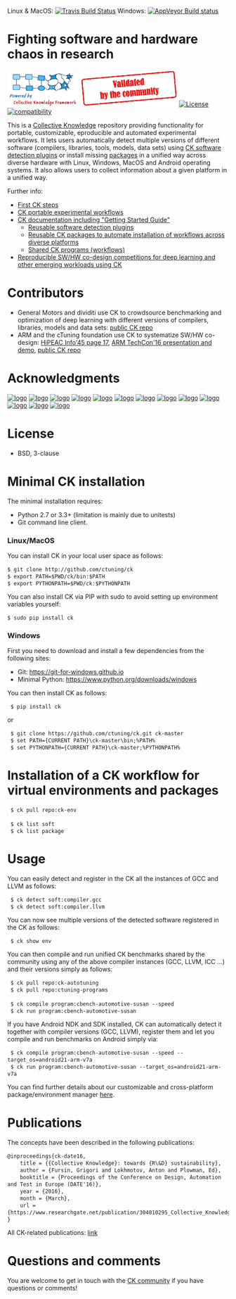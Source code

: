
Linux & MacOS: [![Travis Build Status](https://travis-ci.org/ctuning/ck-env.svg?branch=master)](https://travis-ci.org/ctuning/ck-env)
Windows: [![AppVeyor Build status](https://ci.appveyor.com/api/projects/status/github/ctuning/ck-env?branch=master&svg=true)](https://ci.appveyor.com/project/ens-lg4/ck-env)

Fighting software and hardware chaos in research
================================================

[![logo](https://github.com/ctuning/ck-guide-images/blob/master/logo-powered-by-ck.png)](http://cKnowledge.org)
[![logo](https://github.com/ctuning/ck-guide-images/blob/master/logo-validated-by-the-community-simple.png)](http://cTuning.org)
[![License](https://img.shields.io/badge/License-BSD%203--Clause-blue.svg)](https://opensource.org/licenses/BSD-3-Clause)
[![compatibility](http://cKnowledge.org/images/ck-compatible.png)](https://github.com/ctuning/ck)

This is a [Collective Knowledge](https://github.com/ctuning/ck) repository
providing functionality for portable, customizable, eproducible and automated experimental workflows.
It lets users automatically detect multiple versions of different
software (compilers, libraries, tools, models, data sets) 
using [CK software detection plugins](http://cKnowledge.org/shared-soft-detection-plugins.html)
or install missing [packages](http://cKnowledge.org/shared-packages.html) 
in a unified way across diverse hardware with Linux, Windows, MacOS and Android operating systems.
It also allows users to collect information about a given platform in a unified way.

Further info:
* [First CK steps](https://github.com/ctuning/ck/wiki/First-steps)
* [CK portable experimental workflows](https://github.com/ctuning/ck/wiki/Portable-workflows)
* [CK documentation including "Getting Started Guide"](https://github.com/ctuning/ck/wiki)
  * [Reusable software detection plugins](http://cKnowledge.org/shared-soft-detection-plugins.html)
  * [Reusable CK packages to automate installation of workflows across diverse platforms](http://cKnowledge.org/shared-packages.html)
  * [Shared CK programs (workflows)](http://cKnowledge.org/shared-programs.html)
* [Reproducible SW/HW co-design competitions for deep learning and other emerging workloads using CK](http://cKnowledge.org/request)

Contributors
============
* General Motors and dividiti use CK to crowdsource benchmarking and optimization of deep learning with different versions of compilers, libraries, models and data sets: [public CK repo](https://github.com/dividiti/ck-caffe)
* ARM and the cTuning foundation use CK to systematize SW/HW co-design: [HiPEAC Info'45 page 17](https://www.hipeac.net/assets/public/publications/newsletter/hipeacinfo45.pdf), [ARM TechCon'16 presentation and demo](https://github.com/ctuning/ck/wiki/Demo-ARM-TechCon'16), [public CK repo](https://github.com/ctuning/ck-wa)

Acknowledgments
===============

[![logo](http://cKnowledge.org/images/logo-gm_resize.png)](http://gm.com)
[![logo](http://cKnowledge.org/images/logo-arm.png)](http://arm.com)
[![logo](http://cKnowledge.org/images/stfc-logo.jpg)](http://www.hartree.stfc.ac.uk)
[![logo](http://cKnowledge.org/images/logo-dividiti.png)](http://dividiti.com)
[![logo](http://cKnowledge.org/images/logo-microsoft.png)](https://www.microsoft.com/en-us/research)
[![logo](http://cKnowledge.org/images/logo-university-of-cambridge2.png)](https://www.cam.ac.uk)
[![logo](http://cKnowledge.org/images/logo-pitt.png)](http://www.pitt.edu)
[![logo](http://cKnowledge.org/images/logo-imperial2.png)](https://www.imperial.ac.uk)
[![logo](http://cKnowledge.org/images/logo-university-of-edinburgh2.png)](http://www.ed.ac.uk)
[![logo](http://cKnowledge.org/images/logo_tetracom_resized.png)](http://tetracom.eu)
[![logo](http://cKnowledge.org/images/logo-rpi.png)](https://www.raspberrypi.org)
[![logo](http://cKnowledge.org/images/logo-xored.jpg)](http://xored.com)
[![logo](http://cKnowledge.org/images/CTuning_foundation_logo2.png)](http://cTuning.org)

License
=======
* BSD, 3-clause

Minimal CK installation
=======================

The minimal installation requires:

* Python 2.7 or 3.3+ (limitation is mainly due to unitests)
* Git command line client.

### Linux/MacOS

You can install CK in your local user space as follows:

```
$ git clone http://github.com/ctuning/ck
$ export PATH=$PWD/ck/bin:$PATH
$ export PYTHONPATH=$PWD/ck:$PYTHONPATH
```

You can also install CK via PIP with sudo to avoid setting up environment variables yourself:

```
$ sudo pip install ck
```

### Windows

First you need to download and install a few dependencies from the following sites:

* Git: https://git-for-windows.github.io
* Minimal Python: https://www.python.org/downloads/windows

You can then install CK as follows:
```
 $ pip install ck
```

or


```
 $ git clone https://github.com/ctuning/ck.git ck-master
 $ set PATH={CURRENT PATH}\ck-master\bin;%PATH%
 $ set PYTHONPATH={CURRENT PATH}\ck-master;%PYTHONPATH%
```

Installation of a CK workflow for virtual environments and packages
===================================================================

```
 $ ck pull repo:ck-env

 $ ck list soft
 $ ck list package

```

Usage
=====

You can easily detect and register in the CK all the instances of GCC and LLVM as follows:
```
 $ ck detect soft:compiler.gcc
 $ ck detect soft:compiler.llvm
```

You can now see multiple versions of the detected software registered in the CK as follows:
```
 $ ck show env
```

You can then compile and run unified CK benchmarks shared by the community using 
any of the above compiler instances (GCC, LLVM, ICC ...) and their versions simply as follows:

```
 $ ck pull repo:ck-autotuning
 $ ck pull repo:ctuning-programs

 $ ck compile program:cbench-automotive-susan --speed
 $ ck run program:cbench-automotive-susan
```

If you have Android NDK and SDK installed, CK can automatically detect it together with compiler
versions (GCC, LLVM), register them and let you compile and run benchmarks on Android simply via:
```
 $ ck compile program:cbench-automotive-susan --speed --target_os=android21-arm-v7a
 $ ck run program:cbench-automotive-susan --target_os=android21-arm-v7a
```

You can find further details about our customizable and cross-platform package/environment manager
[here](https://github.com/ctuning/ck/wiki/Portable-workflows).

Publications
============

The concepts have been described in the following publications:

```
@inproceedings{ck-date16,
    title = {{Collective Knowledge}: towards {R\&D} sustainability},
    author = {Fursin, Grigori and Lokhmotov, Anton and Plowman, Ed},
    booktitle = {Proceedings of the Conference on Design, Automation and Test in Europe (DATE'16)},
    year = {2016},
    month = {March},
    url = {https://www.researchgate.net/publication/304010295_Collective_Knowledge_Towards_RD_Sustainability}
}
```

All CK-related publications: [link](https://github.com/ctuning/ck/wiki/Publications)

Questions and comments
======================

You are welcome to get in touch with the [CK community](https://github.com/ctuning/ck/wiki/Contacts) if you have questions or comments!
